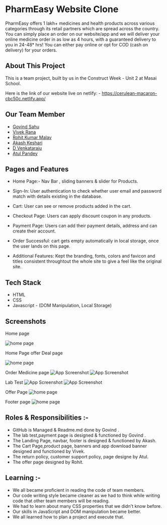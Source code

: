 
# PharmEasy Website Clone

PharmEasy offers 1 lakh+ medicines and health products across various categories through its retail partners which are spread across the country. You can simply place an order on our website/app and we will deliver your online medicine order in as low as 4 hours, with a guaranteed delivery to you in 24-48* hrs!
You can either pay online or opt for COD (cash on delivery) for your orders.


## About This Project
This is a team project, built by us in the Construct Week - Unit 2 at Masai School.

Here is the link of our website live on netlify: - https://cerulean-macaron-cbc50c.netlify.app/
## Our Team Member

 - [Govind Sahu](https://github.com/sgovind158)
 - [Vivek Rana](https://github.com/vivek13420)
 - [Rohit Kumar Malav](https://github.com/rohit1620?tab=repositories)
 - [Akash Keshari ](https://github.com/AkashKeshari111)
 - [D Venkataraju](https://github.com/Venkat0003)
 - [Atul Pandey](https://github.com/AtulPandey429/AtulPandey429)


## Pages and Features

- Home Page:- Nav Bar , sliding banners & slider for Products.


- Sign-In: User authentication to check whether user email and password match with details existing in the database.

- Cart: User can see or remove products added in the cart.

- Checkout Page: Users can apply discount coupon in any products.

- Payment Page: Users can add their payment details, address and can create their account.

- Order Successful: cart gets empty automatically in local storage, once the user lands on this page.

- Additional Features: Kept the branding, fonts, colors and favicon and titles consistent throughtout the whole site to give a feel like the original site.
## Tech Stack

- HTML
- CSS
- Javascript - (DOM Manipulation, Local Storage)

## Screenshots
  Home page

![home page](https://cdn-images-1.medium.com/max/800/1*SWMaxQnY0fsMj8goY3P_YQ.png)




Home Page offer Deal page



![home page](https://cdn-images-1.medium.com/max/800/1*m-RlE3TyDrEEWjZBO29Njw.png)

Order Medicine page
![App Screenshot](https://cdn-images-1.medium.com/max/800/1*JrbZxpj7jHF7rQ65HVj1Ig.png)
![App Screenshot](https://cdn-images-1.medium.com/max/800/1*-EGdpehiKiJ7eFeV6kqDWw.png)

Lab Test
![App Screenshot](https://cdn-images-1.medium.com/max/800/1*wmD5FWihwzFv2kF-n0ruhw.png)
![App Screenshot](https://cdn-images-1.medium.com/max/800/1*NT2uGqt0W1sVftWm8FmTaQ.png)

Offer Page
![home page](https://cdn-images-1.medium.com/max/800/1*eMc8CIvBYt5sVoiJYhvsAA.png)


Footer page
![home page](https://cdn-images-1.medium.com/max/800/1*ZNRjzkMIjVHIjqBXYVqJ4w.png)
## Roles & Responsibilities :-

- GitHub is Managed & Readme.md done by Govind .
- The lab test,payment page  is designed & functioned by Govind .
- The Landing Page, navbar, footer is designed & functioned by Akash.
- The Cart Page,product page,  banners and app download banner designed and functioned by Vivek.
- The  return policy, customer support policy, page designe by Atul.
- The offer page designed by Rohit.
## Learning :-
- We all became proficient in reading the code of team members.
- Our code writing style became cleaner as we had to think while writing code that other team members will be reading.
- We had to learn about many CSS properties that we didn't know before.
- Our skills in JavaScript and DOM manipulation became better.
- We all learned how to plan a project and execute that.
